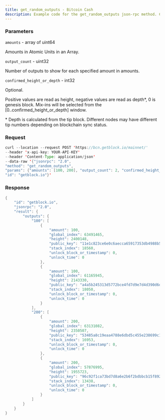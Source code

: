 ```yaml
---
title: get_random_outputs - Bitcoin Cash
description: Example code for the get_random_outputs json-rpc method. Сomplete guide on how to use get_random_outputs json-rpc in GetBlock.io Web3 documentation.
---
```


### Parameters


`amounts` - array of uint64

Amounts in Atomic Units in an Array.

`output_count` - uint32

Number of outputs to show for each specified amount in amounts.

`confirmed_height_or_depth` - int32

Optional.

Positive values are read as height, negative values are read as depth\*,
0 is genesis block. Mix-ins will be selected from the
\[0..confirmed_height_or_depth\] window.

\* Depth is calculated from the tip block. Different nodes may have
different tip numbers depending on blockchain sync status.

### Request

``` java
curl --location --request POST 'https://bcn.getblock.io/mainnet/' 
--header 'x-api-key: YOUR-API-KEY' 
--header 'Content-Type: application/json' 
--data-raw '{"jsonrpc": "2.0",
"method": "get_random_outputs",
"params": {"amounts": [100, 200], "output_count": 2, "confirmed_height_or_depth": -1},
"id": "getblock.io"}'
```

###  Response

``` java
{
    "id": "getblock.io",
    "jsonrpc": "2.0",
    "result": {
        "outputs": {
            "100": [
                {
                    "amount": 100,
                    "global_index": 63491465,
                    "height": 2400148,
                    "public_key": "11e1c823ce6e0c6aecca65917353db4988b53f91f3888ebb84c729927d929e3d",
                    "stack_index": 18560,
                    "unlock_block_or_timestamp": 0,
                    "unlock_time": 0
                },
                {
                    "amount": 100,
                    "global_index": 61165945,
                    "height": 2143330,
                    "public_key": "a4a5b245313d5772bce4fd7d9e7d4d390d6d7a42cf96a7ca2bcc5ec615ab84e9",
                    "stack_index": 18050,
                    "unlock_block_or_timestamp": 0,
                    "unlock_time": 0
                }
            ],
            "200": [
                {
                    "amount": 200,
                    "global_index": 63131082,
                    "height": 2350507,
                    "public_key": "53485a8c19eaa4788e6dbd5c455e238699c111e4e4019fb0a53fa955424e6ff1",
                    "stack_index": 16953,
                    "unlock_block_or_timestamp": 0,
                    "unlock_time": 0
                },
                {
                    "amount": 200,
                    "global_index": 57876995,
                    "height": 1955723,
                    "public_key": "96c92f1ca73bd7d8a6e2b6f2bdbbcb15f892cefb4b7c90e0baf9d8f112186e0d",
                    "stack_index": 13438,
                    "unlock_block_or_timestamp": 0,
                    "unlock_time": 0
                }
            ]
        }
    }
}
```

